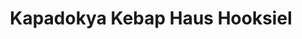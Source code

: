 ---
title: "Kapadokya Kebap Haus Hooksiel"
url: /wangerland/kapadokya-kebap-haus-hooksiel/
shop: Metzgerei
---